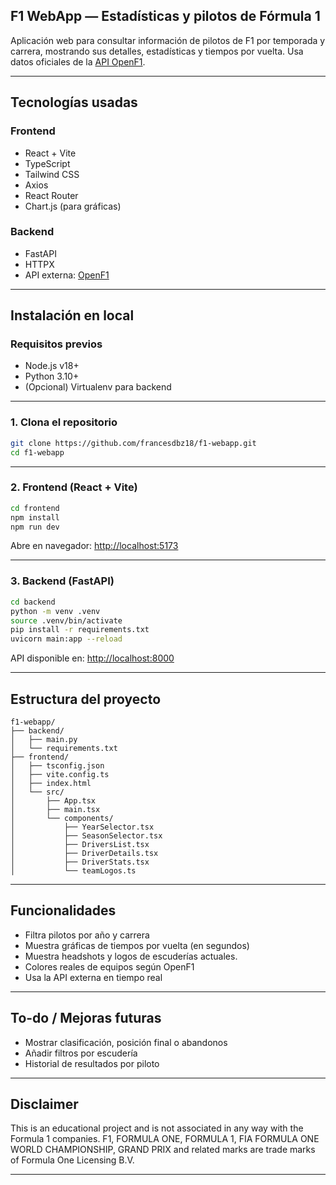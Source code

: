 ## F1 WebApp — Estadísticas y pilotos de Fórmula 1

Aplicación web para consultar información de pilotos de F1 por temporada y carrera, mostrando sus detalles, estadísticas y tiempos por vuelta.
Usa datos oficiales de la [API OpenF1](https://openf1.org).

---

## Tecnologías usadas

### Frontend

* React + Vite
* TypeScript
* Tailwind CSS
* Axios
* React Router
* Chart.js (para gráficas)

### Backend

* FastAPI
* HTTPX
* API externa: [OpenF1](https://openf1.org)

---

## Instalación en local

### Requisitos previos

* Node.js v18+
* Python 3.10+
* (Opcional) Virtualenv para backend

---

### 1. Clona el repositorio

```bash
git clone https://github.com/francesdbz18/f1-webapp.git
cd f1-webapp
```

---

### 2. Frontend (React + Vite)

```bash
cd frontend
npm install
npm run dev
```

Abre en navegador: [http://localhost:5173](http://localhost:5173)

---

### 3. Backend (FastAPI)

```bash
cd backend
python -m venv .venv
source .venv/bin/activate
pip install -r requirements.txt
uvicorn main:app --reload
```

API disponible en: [http://localhost:8000](http://localhost:8000)

---

## Estructura del proyecto

```
f1-webapp/
├── backend/
│   ├── main.py
│   └── requirements.txt
├── frontend/
│   ├── tsconfig.json
│   ├── vite.config.ts
│   ├── index.html
│   └── src/
│       ├── App.tsx
│       ├── main.tsx
│       └── components/
│           ├── YearSelector.tsx
│           ├── SeasonSelector.tsx
│           ├── DriversList.tsx
│           ├── DriverDetails.tsx
│           ├── DriverStats.tsx
│           └── teamLogos.ts
```

---

## Funcionalidades

* Filtra pilotos por año y carrera
* Muestra gráficas de tiempos por vuelta (en segundos)
* Muestra headshots y logos de escuderías actuales.
* Colores reales de equipos según OpenF1
* Usa la API externa en tiempo real

---

## To-do / Mejoras futuras

* Mostrar clasificación, posición final o abandonos
* Añadir filtros por escudería
* Historial de resultados por piloto

---

## Disclaimer

This is an educational project and is not associated in any way with the Formula 1 companies. F1, FORMULA ONE, FORMULA 1, FIA FORMULA ONE WORLD CHAMPIONSHIP, GRAND PRIX and related marks are trade marks of Formula One Licensing B.V.

---
